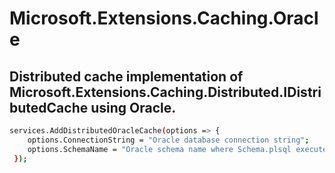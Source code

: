 # Microsoft.Extensions.Caching.Oracle
## Distributed cache implementation of Microsoft.Extensions.Caching.Distributed.IDistributedCache using Oracle.

```sh
services.AddDistributedOracleCache(options => {
    options.ConnectionString = "Oracle database connection string";
    options.SchemaName = "Oracle schema name where Schema.plsql executed and SESSION_CACHE table and SESSION_CACHE_PKG exists";
 });
 ```